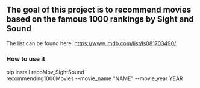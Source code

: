 ## The goal of this project is to recommend movies based on the famous 1000 rankings by Sight and Sound 
The list can be found here: https://www.imdb.com/list/ls081703490/.


### How to use it
pip install recoMov_SightSound <br />
recommending1000Movies --movie_name "NAME" --movie_year YEAR

